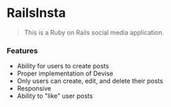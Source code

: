 # RailsInsta

> This is a Ruby on Rails social media application.

### Features

- Ability for users to create posts
- Proper implementation of Devise
- Only users can create, edit, and delete their posts
- Responsive
- Ability to "like" user posts
